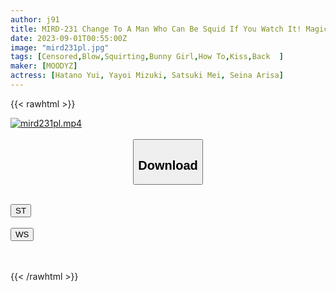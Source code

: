 ```yaml
---
author: j91
title: MIRD-231 Change To A Man Who Can Be Squid If You Watch It! Magical Climax Method How To SEX Seminar Basic Edition That You Can Learn While Nuqui
date: 2023-09-01T00:55:00Z
image: "mird231pl.jpg"
tags: [Censored,Blow,Squirting,Bunny Girl,How To,Kiss,Back	]
maker: [MOODYZ]
actress: [Hatano Yui, Yayoi Mizuki, Satsuki Mei, Seina Arisa]
---
```



{{< rawhtml >}}

<div class="video" data-videoid="qaBJdr3kmzhzdAv">
    <a href="javascript:;">
        <img src="https://my.j91.asia/posts/mird231pl/mird231pl.jpg" width="WIDTH" height="HEIGHT" alt="mird231pl.mp4" loading="lazy">
    </a>
</div>

<script type="text/javascript" src="https://j91.asia/asset/on-demand-st.js"></script>

<br>
  <link rel="stylesheet" href="https://j91.asia/asset/bs5.css">
  
  <center>
  <button class="btn btn-primary" type="button" data-bs-toggle="collapse" data-bs-target=".multi-collapse" aria-expanded="false" aria-controls="multiCollapseExample1 multiCollapseExample2"><h2>Download</h2></button></center>
</p>
<div class="row">
  <div class="col">
    <div class="collapse multi-collapse" id="multiCollapseExample1">
      <div class="card card-body">
	      	      <br>
<div class="buttons">  
<a href="https://streamtape.to/v/qaBJdr3kmzhzdAv"><button class="btn-hover color-3"><i class="fa fa-download"></i> ST</button></a></div>
    </div>
  </div>
</div>
  <div class="col">
    <div class="collapse multi-collapse" id="multiCollapseExample2">
      <div class="card card-body">
	      <br>
<div class="buttons">
    <a href="https://wolfstream.tv/559k5kps7jke"><button class="btn-hover color-9"><i class="fa fa-download"></i> WS</button></a></div>
<br><br>
      </div>
    </div>
  </div>
</div>

{{< /rawhtml >}}
